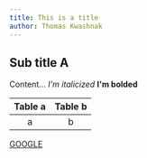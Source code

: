```yaml
---
title: This is a title
author: Thomas Kwashnak
---
```



## Sub title A

Content... *I'm italicized* **I'm bolded**

| Table a | Table b |
| :--: | :--: |
| a | b |

[GOOGLE](https://www.google.com)
